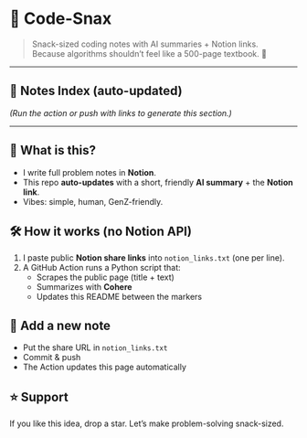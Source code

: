 # 🍿 Code-Snax

> Snack-sized coding notes with AI summaries + Notion links.  
> Because algorithms shouldn’t feel like a 500-page textbook. 🌯

---

## 📖 Notes Index (auto-updated)

<!-- SNAX-START -->
*(Run the action or push with links to generate this section.)*
<!-- SNAX-END -->

---

## 🚀 What is this?
- I write full problem notes in **Notion**.
- This repo **auto-updates** with a short, friendly **AI summary** + the **Notion link**.
- Vibes: simple, human, GenZ-friendly.

## 🛠 How it works (no Notion API)
1. I paste public **Notion share links** into `notion_links.txt` (one per line).
2. A GitHub Action runs a Python script that:
   - Scrapes the public page (title + text)
   - Summarizes with **Cohere**
   - Updates this README between the markers

## 🧩 Add a new note
- Put the share URL in `notion_links.txt`
- Commit & push
- The Action updates this page automatically

## ⭐ Support
If you like this idea, drop a star. Let’s make problem-solving snack-sized.
